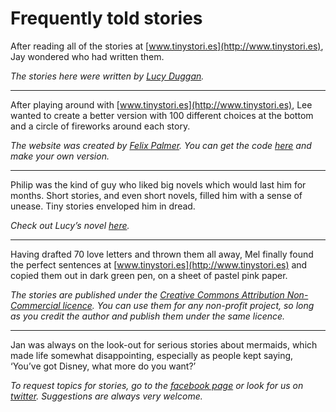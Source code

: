 Frequently told stories
=======================
After reading all of the stories at [www.tinystori.es](http://www.tinystori.es), Jay wondered who had written them.*The stories here were written by [Lucy Duggan](http://www.peerpress.co.uk/lucyduggan.html).* 

-----------------------------------------------------------------------------------------After playing around with [www.tinystori.es](http://www.tinystori.es), Lee wanted to create a better version with 100 different choices at the bottom and a circle of fireworks around each story.*The website was created by [Felix Palmer](http://www.pheelicks.com). You can get the code [here](https://github.com/lucyduggan/tinystories) and make your own version.*

-----------------------------------------------------------------------------------------Philip was the kind of guy who liked big novels which would last him for months. Short stories, and even short novels, filled him with a sense of unease. Tiny stories enveloped him in dread.*Check out Lucy’s novel [here](http://www.peerpress.co.uk/tendrils.html).*

-----------------------------------------------------------------------------------------Having drafted 70 love letters and thrown them all away, Mel finally found the perfect sentences at [www.tinystori.es](http://www.tinystori.es) and copied them out in dark green pen, on a sheet of pastel pink paper.*The stories are published under the [Creative Commons Attribution Non-Commercial licence](http://creativecommons.org/licenses/by-nc/4.0/). You can use them for any non-profit project, so long as you credit the author and publish them under the same licence.*

-----------------------------------------------------------------------------------------Jan was always on the look-out for serious stories about mermaids, which made life somewhat disappointing, especially as people kept saying, ‘You’ve got Disney, what more do you want?’*To request topics for stories, go to the [facebook page](https://www.facebook.com/tinytinystories) or look for us on [twitter](https://twitter.com/readatinystory). Suggestions are always very welcome.*